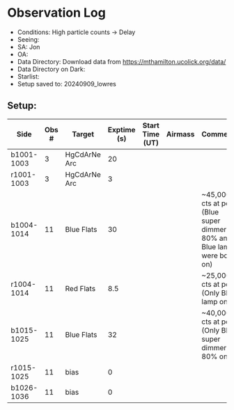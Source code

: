 # Observation Log

* Conditions: High particle counts -> Delay
* Seeing: 
* SA: Jon
* OA: 
* Data Directory: Download data from https://mthamilton.ucolick.org/data/
* Data Directory on Dark: 
* Starlist: 
* Setup saved to: 20240909_lowres

## Setup: 


| Side | Obs #     | Target    | Exptime (s) | Start Time (UT) | Airmass | Comments                                                   |
|------|-----------|-----------|-------------|-----------------|---------|------------------------------------------------------------|
|b1001-1003|3|HgCdArNe Arc      |20| |||
|r1001-1003|3|HgCdArNe Arc     |3| |||
|b1004-1014|11| Blue Flats |30| ||~45,000 cts at peak (Blue super dimmer at 80% and Blue lamp were both on)|
|r1004-1014|11| Red Flats  |8.5| ||~25,000 cts at peak (Only Blue lamp on)|
|b1015-1025|11| Blue Flats |32| ||~40,000 cts at peak (Only Blue super dimmer at 80% on)|
|r1015-1025|11|bias      |0| |||
|b1026-1036|11|bias      |0| |||


